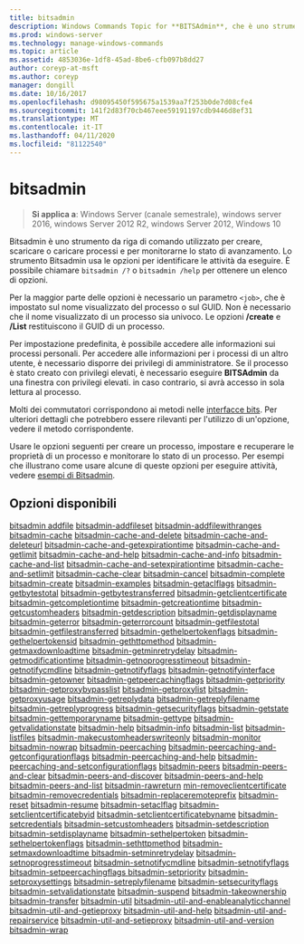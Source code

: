 ```yaml
---
title: bitsadmin
description: Windows Commands Topic for **BITSAdmin**, che è uno strumento da riga di comando usato per creare, scaricare o caricare processi e monitorarne lo stato di avanzamento.
ms.prod: windows-server
ms.technology: manage-windows-commands
ms.topic: article
ms.assetid: 4853036e-1df8-45ad-8be6-cfb097b8dd27
author: coreyp-at-msft
ms.author: coreyp
manager: dongill
ms.date: 10/16/2017
ms.openlocfilehash: d98095450f595675a1539aa7f253b0de7d08cfe4
ms.sourcegitcommit: 141f2d83f70cb467eee59191197cdb9446d8ef31
ms.translationtype: MT
ms.contentlocale: it-IT
ms.lasthandoff: 04/11/2020
ms.locfileid: "81122540"
---
```

# <a name="bitsadmin"></a>bitsadmin

> **Si applica a**: Windows Server (canale semestrale), windows server 2016, windows Server 2012 R2, windows Server 2012, Windows 10

Bitsadmin è uno strumento da riga di comando utilizzato per creare, scaricare o caricare processi e per monitorarne lo stato di avanzamento. Lo strumento Bitsadmin usa le opzioni per identificare le attività da eseguire. È possibile chiamare `bitsadmin /?` o `bitsadmin /help` per ottenere un elenco di opzioni.

Per la maggior parte delle opzioni è necessario un parametro `<job>`, che è impostato sul nome visualizzato del processo o sul GUID. Non è necessario che il nome visualizzato di un processo sia univoco. Le opzioni **/create** e **/List** restituiscono il GUID di un processo.

Per impostazione predefinita, è possibile accedere alle informazioni sui processi personali. Per accedere alle informazioni per i processi di un altro utente, è necessario disporre dei privilegi di amministratore. Se il processo è stato creato con privilegi elevati, è necessario eseguire **BITSAdmin** da una finestra con privilegi elevati. in caso contrario, si avrà accesso in sola lettura al processo.

Molti dei commutatori corrispondono ai metodi nelle [interfacce bits](https://docs.microsoft.com/windows/win32/bits/bits-interfaces). Per ulteriori dettagli che potrebbero essere rilevanti per l'utilizzo di un'opzione, vedere il metodo corrispondente.

Usare le opzioni seguenti per creare un processo, impostare e recuperare le proprietà di un processo e monitorare lo stato di un processo. Per esempi che illustrano come usare alcune di queste opzioni per eseguire attività, vedere [esempi di Bitsadmin](bitsadmin-examples.md).

## <a name="available-switches"></a>Opzioni disponibili

 [bitsadmin addfile](bitsadmin-addfile.md) [bitsadmin-addfileset](bitsadmin-addfileset.md) [bitsadmin-addfilewithranges](bitsadmin-addfilewithranges.md) [bitsadmin-cache](bitsadmin-cache.md) [bitsadmin-cache-and-delete](bitsadmin-cache-and-delete.md) [bitsadmin-cache-and-deleteurl](bitsadmin-cache-and-deleteurl.md) [bitsadmin-cache-and-getexpirationtime](bitsadmin-cache-and-getexpirationtime.md) [bitsadmin-cache-and-getlimit](bitsadmin-cache-and-getlimit.md) [bitsadmin-cache-and-help](bitsadmin-cache-and-help.md) [bitsadmin-cache-and-info](bitsadmin-cache-and-info.md) [bitsadmin-cache-and-list](bitsadmin-cache-and-list.md) [bitsadmin-cache-and-setexpirationtime](bitsadmin-cache-and-setexpirationtime.md) [bitsadmin-cache-and-setlimit](bitsadmin-cache-and-setlimit.md) [bitsadmin-cache-clear](bitsadmin-cache-clear.md) [bitsadmin-cancel](bitsadmin-cancel.md) [bitsadmin-complete](bitsadmin-complete.md) [bitsadmin-create](bitsadmin-create.md) [bitsadmin-examples](bitsadmin-examples.md) [bitsadmin-getaclflags](bitsadmin-getaclflags.md) [bitsadmin-getbytestotal](bitsadmin-getbytestotal.md) [bitsadmin-getbytestransferred](bitsadmin-getbytestransferred.md) [bitsadmin-getclientcertificate](bitsadmin-getclientcertificate.md) [bitsadmin-getcompletiontime](bitsadmin-getcompletiontime.md) [bitsadmin-getcreationtime](bitsadmin-getcreationtime.md) [bitsadmin-getcustomheaders](bitsadmin-getcustomheaders.md) [bitsadmin-getdescription](bitsadmin-getdescription.md) [bitsadmin-getdisplayname](bitsadmin-getdisplayname.md) [bitsadmin-geterror](bitsadmin-geterror.md) [bitsadmin-geterrorcount](bitsadmin-geterrorcount.md) [bitsadmin-getfilestotal](bitsadmin-getfilestotal.md) [bitsadmin-getfilestransferred](bitsadmin-getfilestransferred.md) [bitsadmin-gethelpertokenflags](bitsadmin-gethelpertokenflags.md) [bitsadmin-gethelpertokensid](bitsadmin-gethelpertokensid.md) [bitsadmin-gethttpmethod](bitsadmin-gethttpmethod.md) [bitsadmin-getmaxdownloadtime](bitsadmin-getmaxdownloadtime.md) [bitsadmin-getminretrydelay](bitsadmin-getminretrydelay.md) [bitsadmin-getmodificationtime](bitsadmin-getmodificationtime.md) [bitsadmin-getnoprogresstimeout](bitsadmin-getnoprogresstimeout.md) [bitsadmin-getnotifycmdline](bitsadmin-getnotifycmdline.md) [bitsadmin-getnotifyflags](bitsadmin-getnotifyflags.md) [bitsadmin-getnotifyinterface](bitsadmin-getnotifyinterface.md) [bitsadmin-getowner](bitsadmin-getowner.md) [bitsadmin-getpeercachingflags](bitsadmin-getpeercachingflags.md) [bitsadmin-getpriority](bitsadmin-getpriority.md) [bitsadmin-getproxybypasslist](bitsadmin-getproxybypasslist.md) [bitsadmin-getproxylist](bitsadmin-getproxylist.md) [bitsadmin-getproxyusage](bitsadmin-getproxyusage.md) [bitsadmin-getreplydata](bitsadmin-getreplydata.md) [bitsadmin-getreplyfilename](bitsadmin-getreplyfilename.md) [bitsadmin-getreplyprogress](bitsadmin-getreplyprogress.md) [bitsadmin-getsecurityflags](bitsadmin-getsecurityflags.md) [bitsadmin-getstate](bitsadmin-getstate.md) [bitsadmin-gettemporaryname](bitsadmin-gettemporaryname.md) [bitsadmin-gettype](bitsadmin-gettype.md) [bitsadmin-getvalidationstate](bitsadmin-getvalidationstate.md) [bitsadmin-help](bitsadmin-help.md) [bitsadmin-info](bitsadmin-info.md) [bitsadmin-list](bitsadmin-list.md) [bitsadmin-listfiles](bitsadmin-listfiles.md) [bitsadmin-makecustomheaderswriteonly](bitsadmin-makecustomheaderswriteonly.md) [bitsadmin-monitor](bitsadmin-monitor.md) [bitsadmin-nowrap](bitsadmin-nowrap.md) [bitsadmin-peercaching](bitsadmin-peercaching.md) [bitsadmin-peercaching-and-getconfigurationflags](bitsadmin-peercaching-and-getconfigurationflags.md) [bitsadmin-peercaching-and-help](bitsadmin-peercaching-and-help.md) [bitsadmin-peercaching-and-setconfigurationflags](bitsadmin-peercaching-and-setconfigurationflags.md) [bitsadmin-peers](bitsadmin-peers.md) [bitsadmin-peers-and-clear](bitsadmin-peers-and-clear.md) [bitsadmin-peers-and-discover](bitsadmin-peers-and-discover.md) [bitsadmin-peers-and-help](bitsadmin-peers-and-help.md) [bitsadmin-peers-and-list](bitsadmin-peers-and-list.md) [bitsadmin-rawreturn](bitsadmin-rawreturn.md) [min-removeclientcertificate](bitsadmin-removeclientcertificate.md) [bitsadmin-removecredentials](bitsadmin-removecredentials.md) [bitsadmin-replaceremoteprefix](bitsadmin-replaceremoteprefix.md) [bitsadmin-reset](bitsadmin-reset.md) [bitsadmin-resume](bitsadmin-resume.md) [bitsadmin-setaclflag](bitsadmin-setaclflag.md) [bitsadmin-setclientcertificatebyid](bitsadmin-setclientcertificatebyid.md) [bitsadmin-setclientcertificatebyname](bitsadmin-setclientcertificatebyname.md) [bitsadmin-setcredentials](bitsadmin-setcredentials.md) [bitsadmin-setcustomheaders](bitsadmin-setcustomheaders.md) [bitsadmin-setdescription](bitsadmin-setdescription.md) [bitsadmin-setdisplayname](bitsadmin-setdisplayname.md) [bitsadmin-sethelpertoken](bitsadmin-sethelpertoken.md) [bitsadmin-sethelpertokenflags](bitsadmin-sethelpertokenflags.md) [bitsadmin-sethttpmethod](bitsadmin-sethttpmethod.md) [bitsadmin-setmaxdownloadtime ](bitsadmin-setmaxdownloadtime.md) [bitsadmin-setminretrydelay](bitsadmin-setminretrydelay.md) [bitsadmin-setnoprogresstimeout](bitsadmin-setnoprogresstimeout.md) [bitsadmin-setnotifycmdline](bitsadmin-setnotifycmdline.md) [bitsadmin-setnotifyflags](bitsadmin-setnotifyflags.md) [bitsadmin-setpeercachingflags ](bitsadmin-setpeercachingflags.md) [bitsadmin-setpriority](bitsadmin-setpriority.md) [bitsadmin-setproxysettings](bitsadmin-setproxysettings.md) [bitsadmin-setreplyfilename](bitsadmin-setreplyfilename.md) [bitsadmin-setsecurityflags](bitsadmin-setsecurityflags.md) [bitsadmin-setvalidationstate](bitsadmin-setvalidationstate.md) [bitsadmin-suspend](bitsadmin-suspend.md) [bitsadmin-takeownership](bitsadmin-takeownership.md) [bitsadmin-transfer](bitsadmin-transfer.md) [bitsadmin-util](bitsadmin-util.md) [bitsadmin-util-and-enableanalyticchannel](bitsadmin-util-and-enableanalyticchannel.md) [bitsadmin-util-and-getieproxy](bitsadmin-util-and-getieproxy.md) [bitsadmin-util-and-help](bitsadmin-util-and-help.md) [bitsadmin-util-and-repairservice](bitsadmin-util-and-repairservice.md) [bitsadmin-util-and-setieproxy](bitsadmin-util-and-setieproxy.md) [bitsadmin-util-and-version](bitsadmin-util-and-version.md) [bitsadmin-wrap](bitsadmin-wrap.md)